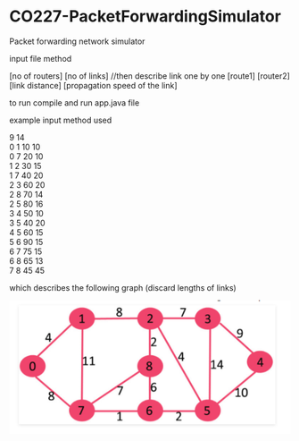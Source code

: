 # CO227-PacketForwardingSimulator
Packet forwarding network simulator

input file method

[no of routers] [no of links]
//then describe link one by one
[route1] [router2] [link distance] [propagation speed of the link]

to run
compile and run app.java file

example input method used 

9 14  
0 1 10 10  
0 7 20 10  
1 2 30 15  
1 7 40 20  
2 3 60 20  
2 8 70 14  
2 5 80 16  
3 4 50 10  
3 5 40 20  
4 5 60 15  
5 6 90 15  	 
6 7 75 15  
6 8 65 13  
7 8 45 45  

which describes the following graph (discard lengths of links)

![Alt text](/simulators/src/main/java/com/co227/project/packetForwadingSimulator/simulators/graph.PNG?raw=true "exampleGraph")
